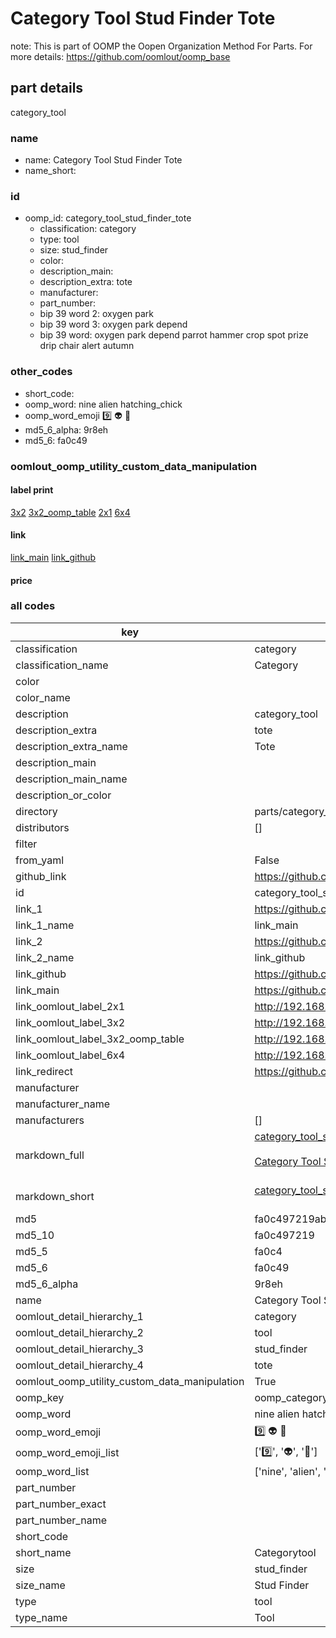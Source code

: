 # Category Tool Stud Finder Tote  

note: This is part of OOMP the Oopen Organization Method For Parts. For more details: https://github.com/oomlout/oomp_base

##  part details
  



category_tool



### name
* name: Category Tool Stud Finder Tote
* name_short: 
### id
* oomp_id: category_tool_stud_finder_tote
  * classification: category
  * type: tool
  * size: stud_finder
  * color: 
  * description_main: 
  * description_extra: tote
  * manufacturer: 
  * part_number: 
  * bip 39 word 2: oxygen park
  * bip 39 word 3: oxygen park depend
  * bip 39 word: oxygen park depend parrot hammer crop spot prize drip chair alert autumn

### other_codes
* short_code: 
* oomp_word: nine alien hatching_chick
* oomp_word_emoji :nine: :alien: :hatching_chick:
* md5_6_alpha: 9r8eh
* md5_6: fa0c49






### oomlout_oomp_utility_custom_data_manipulation
#### label print
[3x2](http://192.168.1.245:1112/?label=oomp%209r8eh)
[3x2_oomp_table](http://192.168.1.108:1112/?label=oomp%209r8eh)
[2x1](http://192.168.1.242:1112/?label=oomp%209r8eh)
[6x4](http://192.168.1.55:1112/?label=oomp%209r8eh)    

#### link

[link_main](https://github.com/oomlout/oomlout_oomp_version_1_messy/tree/main/parts/category_tool_stud_finder_tote) [link_github](https://github.com/oomlout/oomlout_oomp_version_1_messy/tree/main/parts/category_tool_stud_finder_tote)                             

#### price







### all codes 
| key | value |  
| --- | --- |  
| classification | category |  
| classification_name | Category |  
| color |  |  
| color_name |  |  
| description | category_tool |  
| description_extra | tote |  
| description_extra_name | Tote |  
| description_main |  |  
| description_main_name |  |  
| description_or_color |   |  
| directory | parts/category_tool_stud_finder_tote |  
| distributors | [] |  
| filter |  |  
| from_yaml | False |  
| github_link | https://github.com/oomlout/oomlout_oomp_part_src/tree/main/parts/category_tool_stud_finder_tote |  
| id | category_tool_stud_finder_tote |  
| link_1 | https://github.com/oomlout/oomlout_oomp_version_1_messy/tree/main/parts/category_tool_stud_finder_tote |  
| link_1_name | link_main |  
| link_2 | https://github.com/oomlout/oomlout_oomp_version_1_messy/tree/main/parts/category_tool_stud_finder_tote |  
| link_2_name | link_github |  
| link_github | https://github.com/oomlout/oomlout_oomp_version_1_messy/tree/main/parts/category_tool_stud_finder_tote |  
| link_main | https://github.com/oomlout/oomlout_oomp_version_1_messy/tree/main/parts/category_tool_stud_finder_tote |  
| link_oomlout_label_2x1 | http://192.168.1.242:1112/?label=oomp%209r8eh |  
| link_oomlout_label_3x2 | http://192.168.1.245:1112/?label=oomp%209r8eh |  
| link_oomlout_label_3x2_oomp_table | http://192.168.1.108:1112/?label=oomp%209r8eh |  
| link_oomlout_label_6x4 | http://192.168.1.55:1112/?label=oomp%209r8eh |  
| link_redirect | https://github.com/oomlout/oomlout_oomp_version_1_messy/tree/main/parts/category_tool_stud_finder_tote |  
| manufacturer |  |  
| manufacturer_name |  |  
| manufacturers | [] |  
| markdown_full | [category_tool_stud_finder_tote](none)<br>[](none)<br>[Category Tool Stud Finder Tote](none)<br><br> |  
| markdown_short | [category_tool_stud_finder_tote](none)<br><br> |  
| md5 | fa0c497219ab5a58cfb44a0675e814f2 |  
| md5_10 | fa0c497219 |  
| md5_5 | fa0c4 |  
| md5_6 | fa0c49 |  
| md5_6_alpha | 9r8eh |  
| name | Category Tool Stud Finder Tote |  
| oomlout_detail_hierarchy_1 | category |  
| oomlout_detail_hierarchy_2 | tool |  
| oomlout_detail_hierarchy_3 | stud_finder |  
| oomlout_detail_hierarchy_4 | tote |  
| oomlout_oomp_utility_custom_data_manipulation | True |  
| oomp_key | oomp_category_tool_stud_finder_tote |  
| oomp_word | nine alien hatching_chick |  
| oomp_word_emoji | :nine: :alien: :hatching_chick: |  
| oomp_word_emoji_list | [':nine:', ':alien:', ':hatching_chick:'] |  
| oomp_word_list | ['nine', 'alien', 'hatching_chick'] |  
| part_number |  |  
| part_number_exact |  |  
| part_number_name |  |  
| short_code |  |  
| short_name | Categorytool |  
| size | stud_finder |  
| size_name | Stud Finder |  
| type | tool |  
| type_name | Tool |  
